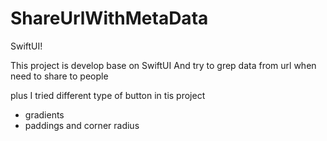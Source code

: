 # ShareUrlWithMetaData
SwiftUI!

This project is develop base on SwiftUI
And try to grep data from url when need to share to people

plus
I tried different type of button in tis project
- gradients
- paddings and corner radius
